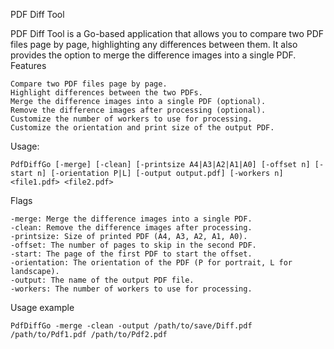 PDF Diff Tool

PDF Diff Tool is a Go-based application that allows you to compare two PDF files page by page, highlighting any differences between them. It also provides the option to merge the difference images into a single PDF.
Features

    Compare two PDF files page by page.
    Highlight differences between the two PDFs.
    Merge the difference images into a single PDF (optional).
    Remove the difference images after processing (optional).
    Customize the number of workers to use for processing.
    Customize the orientation and print size of the output PDF.

Usage:

    PdfDiffGo [-merge] [-clean] [-printsize A4|A3|A2|A1|A0] [-offset n] [-start n] [-orientation P|L] [-output output.pdf] [-workers n] <file1.pdf> <file2.pdf>

Flags

    -merge: Merge the difference images into a single PDF.
    -clean: Remove the difference images after processing.
    -printsize: Size of printed PDF (A4, A3, A2, A1, A0).
    -offset: The number of pages to skip in the second PDF.
    -start: The page of the first PDF to start the offset.
    -orientation: The orientation of the PDF (P for portrait, L for landscape).
    -output: The name of the output PDF file.
    -workers: The number of workers to use for processing.

Usage example  

    PdfDiffGo -merge -clean -output /path/to/save/Diff.pdf /path/to/Pdf1.pdf /path/to/Pdf2.pdf
